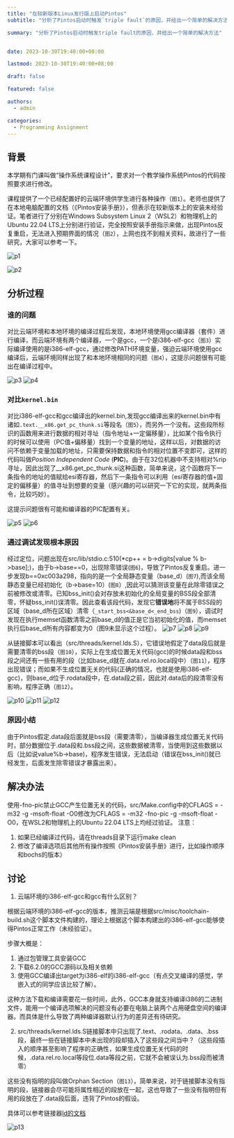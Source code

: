 ```yaml
---
title: "在较新版本Linux发行版上启动Pintos"
subtitle: "分析了Pintos启动时触发`triple fault`的原因，并给出一个简单的解决方法"

summary: "分析了Pintos启动时触发triple fault的原因，并给出一个简单的解决方法"


date: 2023-10-30T19:40:00+08:00

lastmod: 2023-10-30T19:40:00+08:00

draft: false

featured: false

authors:
  - admin

categories:
  - Programming Assignment
---
```


## 背景

本学期有门课叫做“操作系统课程设计”，要求对一个教学操作系统Pintos的代码按照要求进行修改。

课程提供了一个已经配置好的云端环境供学生进行各种操作（`图1`）。老师也提供了在本地电脑配置的文档（《Pintos安装手册》），但表示在较新版本上的安装未经验证。笔者进行了分别在Windows Subsystem Linux 2（WSL2）和物理机上的Ubuntu 22.04 LTS上分别进行验证，完全按照安装手册指示来做，出现Pintos反复重启，无法进入预期界面的情况（`图2`），上网也找不到相关资料，故进行了一些研究，大家可以参考一下。

![p1](p1.png "图1")

![p2](p2.png "图2")

## 分析过程

### 谁的问题

对比云端环境和本地环境的编译过程后发现，本地环境使用gcc编译器（套件）进行编译，而云端环境有两个编译器，一个是gcc，一个是i386-elf-gcc（`图3`）实际编译使用的是i386-elf-gcc，通过修改PATH环境变量，强迫云端环境使用gcc编译后，云端环境同样出现了和本地环境相同的问题（`图4`），这提示问题很有可能出在编译过程中。

![p3](p3.png "图3")
![p4](p4.png "图4")

### 对比`kernel.bin`

对比i386-elf-gcc和gcc编译出的kernel.bin,发现gcc编译出来的kernel.bin中有诸如`.text.__x86.get_pc_thunk.si`等段名（`图5`），而另外一个没有。这些段所标识的函数用来进行数据的相对寻址（指令地址+一定偏移量），比如某个指令执行的时候可以使用（PC值+偏移量）找到一个变量的地址，这样以后，对数据的访问不依赖于变量加载的地址，只需要保持数据和指令的相对位置不变即可，这样的代码叫做*Position Independent Code* (**PIC**)。由于在32位机器中不支持相对%rip寻址，因此出现了__x86.get_pc_thunk.si这种函数，简单来说，这个函数将下一条指令的地址的值赋给esi寄存器，然后下一条指令可以利用（esi寄存器的值+固定的偏移量）的值寻址到想要的变量（感兴趣的可以研究一下它的实现，就两条指令，比较巧妙）。

这提示问题很有可能和编译器的PIC配置有关。

![p5](p5.png "图5")
![p6](p6.png "图6")

### 通过调试发现根本原因

经过定位，问题出现在src/lib/stdio.c:510(*cp++ = b->digits[value % b->base];)，由于b->base==0，出现除零错误(`图6`)，导致了Pintos反复重启。进一步发现b==0xc003a298，指向的是一个全局静态变量（base_d）(`图7`),而该全局静态变量已经初始化（b->base=10）(`图8`）,因此可以猜测该变量在此除零错误之前被修改或清零。已知bss_init()会对存放未初始化的全局变量的BSS段全部清零，怀疑bss_init()误清零。因此查看该段代码，发现它**错误地**将不属于BSS段的区域（base_d所在区域）清零（`_start_bss<&base_d<_end_bss`)（`图9`），调试时发现在执行memset函数清零之前base_d的值正是它当初初始化的值，而memset执行后base_d所有内容都变为0（图9未显示这个过程）。
![p7](p7.png "图7")
![p8](p8.png "图8")
![p9](p9.png "图9")

从链接脚本可以看出（src/threads/kernel.lds.S），它错误地假定了data段后就是需要清零的bss段（`图10`），实际上在生成位置无关代码(gcc)的时候data段和bss段之间还有一些有用的段（比如base_d就在.data.rel.ro.local段中）（`图11`），程序出现错误；而如果不生成位置无关的代码(正确的情况，也就是使用i386-elf-gcc)，则base_d位于.rodata段中，在.data段之前，因此对.data后的段清零没有影响，程序正确（`图12`）。

![p10](p10.png "图10")
![p11](p11.png "图11")
![p12](p12.png "图12")

### 原因小结

由于Pintos假定.data段后面就是bss段（需要清零），当编译器生成位置无关代码时，部分数据位于.data段和.bss段之间，这些数据被清零，当使用到这些数据以后（比如说value%b->base)，程序发生错误，无法启动（错误在bss_init()就已经发生，后面发生除零错误才暴露出来）。

## 解决办法

使用-fno-pic禁止GCC产生位置无关的代码，src/Make.config中的CFLAGS = -m32  -g -msoft-float -O0修改为CFLAGS = -m32  -fno-pic -g -msoft-float -O0，在WSL2和物理机上的Ubuntu 22.04 LTS上均经过验证。
注意：

1. 如果已经编译过代码，请在threads目录下运行make clean
2. 修改了编译选项后其他所有操作按照《Pintos安装手册》进行，比如操作顺序和bochs的版本）

## 讨论

1. 云端环境的i386-elf-gcc和gcc有什么区别？

根据云端环境的i386-elf-gcc的版本，推测云端是根据src/misc/toolchain-build.sh这个脚本文件构建的，理论上根据这个脚本构建出的i386-elf-gcc能够使得Pintos正常工作（未经验证）。

步骤大概是：

1. 通过包管理工具安装GCC
2. 下载6.2.0的GCC源码以及相关依赖
3. 使用GCC编译出target为i386-elf的i386-elf-gcc（有点交叉编译的感觉，学嵌入式的同学应该比较了解）。

这种方法下载和编译需要花一些时间，此外，GCC本身就支持编译i386的二进制文件，能用一个编译选项解决的问题没有必要在电脑上装两个占用硬盘空间的编译器。而具体是什么导致了两种编译器默认行为的差异还有待研究。

2. src/threads/kernel.lds.S链接脚本中只出现了.text、.rodata、.data、.bss段，最终一些在链接脚本中未出现的段却插入了这些段之间当中？（这些段插入的顺序甚至影响了程序的正确性，如果生成位置无关代码的时候，.data.rel.ro.local等段位.data等段之前，它就不会被误认为.bss段而被清零）

这些没有指明的段叫做Orphan Section（`图13`），简单来说，对于链接脚本没有指明的段，链接器会尽可能将属性相近的段放在一起，这也导致了一些没有指明但有用的段放在了.data段后面，违背了Pintos的假设。

具体可以参考链接器[ld的文档](https://sourceware.org/binutils/docs-2.37/ld.pdf)

![p13](p13.png "图13")
